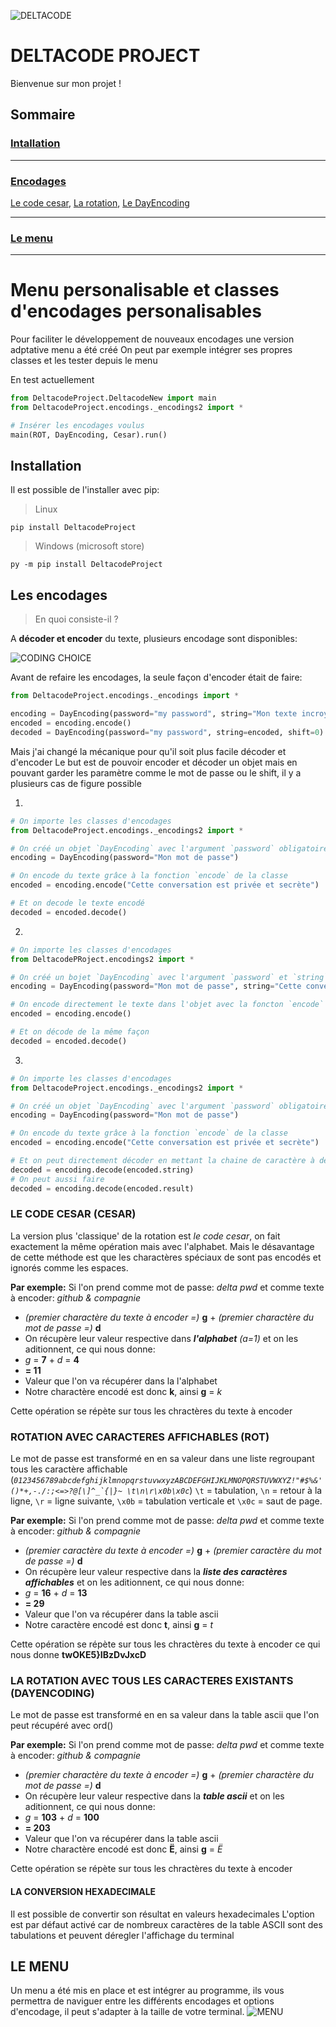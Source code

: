 ![DELTACODE](https://github.com/daisseur/Deltacode_project/raw/main/Deltacode.ico)
# DELTACODE PROJECT
Bienvenue sur mon projet !

## Sommaire
### [Intallation](#installation)
----
### [Encodages](#encodages)
[Le code cesar](#cesar),
[La rotation](#rotation),
[Le DayEncoding](#dayencoding)

----
### [Le menu](#menu)
----


# Menu personalisable et classes d'encodages personalisables
Pour faciliter le développement de nouveaux encodages une version adptative menu a été créé
On peut par exemple intégrer ses propres classes et les tester depuis le menu

En test actuellement

```py
from DeltacodeProject.DeltacodeNew import main
from DeltacodeProject.encodings._encodings2 import *

# Insérer les encodages voulus
main(ROT, DayEncoding, Cesar).run()
```


<div id="installation"/>

## Installation
Il est possible de l'installer avec pip:
> Linux

`pip install DeltacodeProject`

> Windows (microsoft store)

`py -m pip install DeltacodeProject`

<div id="encodages"/>

## Les encodages
> En quoi consiste-il ?

A **décoder et encoder** du texte, plusieurs encodage sont disponibles:

![CODING CHOICE](https://user-images.githubusercontent.com/100715068/192147470-1abae55e-1e70-49a4-ac8b-e62df8c5283e.png)

Avant de refaire les encodages, la seule façon d'encoder était de faire:

```py
from DeltacodeProject.encodings._encodings import *

encoding = DayEncoding(password="my password", string="Mon texte incroyable", shift=0)
encoded = encoding.encode()
decoded = DayEncoding(password="my password", string=encoded, shift=0).decode()
```

Mais j'ai changé la mécanique pour qu'il soit plus facile décoder et d'encoder
Le but est de pouvoir encoder et décoder un objet mais en pouvant garder les paramètre comme le mot de passe ou le shift, il y a plusieurs cas de figure possible

1.

```py
# On importe les classes d'encodages
from DeltacodeProject.encodings._encodings2 import *

# On créé un objet `DayEncoding` avec l'argument `password` obligatoire mais sans fournir de texte
encoding = DayEncoding(password="Mon mot de passe")

# On encode du texte grâce à la fonction `encode` de la classe
encoded = encoding.encode("Cette conversation est privée et secrète")

# Et on decode le texte encodé
decoded = encoded.decode()
```

2.
```py
# On importe les classes d'encodages
from DeltacodePRoject.encodings2 import *

# On créé un bojet `DayEncoding` avec l'argument `password` et `string`
encoding = DayEncoding(password="Mon mot de passe", string="Cette conversation est privée et secrète")

# On encode directement le texte dans l'objet avec la foncton `encode`
encoded = encoding.encode()

# Et on décode de la même façon
decoded = encoded.decode()
```

3.

```py
# On importe les classes d'encodages
from DeltacodeProject.encodings._encodings2 import *

# On créé un objet `DayEncoding` avec l'argument `password` obligatoire mais sans fournir de texte
encoding = DayEncoding(password="Mon mot de passe")

# On encode du texte grâce à la fonction `encode` de la classe
encoded = encoding.encode("Cette conversation est privée et secrète")

# Et on peut directement décoder en mettant la chaine de caractère à décoder en argument
decoded = encoding.decode(encoded.string)
# On peut aussi faire
decoded = encoding.decode(encoded.result)
```


<div id="cesar"/>

### LE CODE CESAR (CESAR)
La version plus 'classique' de la rotation est *le code cesar*, on fait exactement la même opération mais avec l'alphabet. Mais le désavantage de cette méthode est que les charactères spéciaux de sont pas encodés et ignorés comme les espaces.

**Par exemple:**
Si l'on prend comme mot de passe: *delta pwd* et comme texte à encoder: *github & compagnie*

- *(premier charactère du texte à encoder =)* **g** + *(premier charactère du mot de passe =)* **d**
- On récupère leur valeur respective dans _**l'alphabet**_ *(a=1)* et on les aditionnent, ce qui nous donne:
- *g* = **7** + *d* = **4**
- **= 11**
- Valeur que l'on va récupérer dans la l'alphabet
- Notre charactère encodé est donc **k**, ainsi **g** = *k*


Cette opération se répète sur tous les chractères du texte à encoder


<div id="rotation"/>

### ROTATION AVEC CARACTERES AFFICHABLES (ROT)
Le mot de passe est transformé en en sa valeur dans une liste regroupant tous les caractère affichable 
(*```0123456789abcdefghijklmnopqrstuvwxyzABCDEFGHIJKLMNOPQRSTUVWXYZ!"#$%&'()*+,-./:;<=>?@[\]^_`{|}~ \t\n\r\x0b\x0c```*) `\t` = tabulation, `\n` = retour à la ligne, `\r` = ligne suivante, `\x0b` = tabulation verticale et `\x0c` = saut de page.

**Par exemple:**
Si l'on prend comme mot de passe: *delta pwd* et comme texte à encoder: *github & compagnie*

- *(premier caractère du texte à encoder =)* **g** + *(premier caractère du mot de passe =)* **d**
- On récupère leur valeur respective dans la _**liste des caractères affichables**_ et on les aditionnent, ce qui nous donne:
- *g* = **16** + *d* = **13**
- **= 29**
- Valeur que l'on va récupérer dans la table ascii
- Notre caractère encodé est donc **t**, ainsi **g** = *t*

Cette opération se répète sur tous les chractères du texte à encoder ce qui nous donne **twOKE5}IBzDvJxcD**


<div id="dayencoding"/>

### LA ROTATION AVEC TOUS LES CARACTERES EXISTANTS (DAYENCODING)
Le mot de passe est transformé en en sa valeur dans la table ascii que l'on peut récupéré avec ord()

**Par exemple:**
Si l'on prend comme mot de passe: *delta pwd* et comme texte à encoder: *github & compagnie*

- *(premier charactère du texte à encoder =)* **g** + *(premier charactère du mot de passe =)* **d**
- On récupère leur valeur respective dans la _**table ascii**_ et on les aditionnent, ce qui nous donne:
- *g* = **103** + *d* = **100**
- **= 203**
- Valeur que l'on va récupérer dans la table ascii
- Notre charactère encodé est donc **Ë**, ainsi **g** = *Ë*

Cette opération se répète sur tous les chractères du texte à encoder

#### LA CONVERSION HEXADECIMALE
Il est possible de convertir son résultat en valeurs hexadecimales
L'option est par défaut activé car de nombreux caractères de la table ASCII sont des tabulations et peuvent déregler l'affichage du terminal


<div id="menu"/>

## LE MENU
Un menu a été mis en place et est intégrer au programme, ils vous permettra de naviguer entre les différents encodages et options d'encodage, il peut s'adapter à la taille de votre terminal.
![MENU](https://user-images.githubusercontent.com/100715068/192147511-73e89c0b-d1c7-4046-a291-c848e6f1810e.png)
